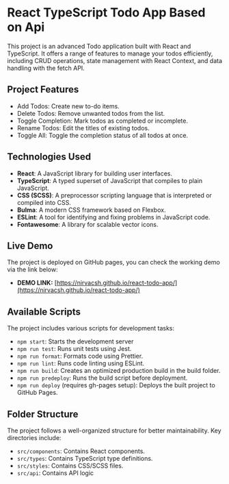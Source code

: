 # React TypeScript Todo App Based on Api

This project is an advanced Todo application built with React and TypeScript. It offers a range of features to manage your todos efficiently, including CRUD operations, state management with React Context, and data handling with the fetch API.


## Project Features

* Add Todos: Create new to-do items.
* Delete Todos: Remove unwanted todos from the list.
* Toggle Completion: Mark todos as completed or incomplete.
* Rename Todos: Edit the titles of existing todos.
* Toggle All: Toggle the completion status of all todos at once.

## Technologies Used

* **React**: A JavaScript library for building user interfaces.
* **TypeScript**: A typed superset of JavaScript that compiles to plain JavaScript.
* **CSS (SCSS)**: A preprocessor scripting language that is interpreted or compiled into CSS.
* **Bulma**: A modern CSS framework based on Flexbox.
* **ESLint**: A tool for identifying and fixing problems in JavaScript code.
* **Fontawesome**: A library for scalable vector icons.

##  Live Demo
The project is deployed on GitHub pages, you can check the working demo via the link below:
- **DEMO LINK:** [https://nirvacsh.github.io/react-todo-app/](https://nirvacsh.github.io/react-todo-app/)


## Available Scripts

The project includes various scripts for development tasks:
* `npm start`: Starts the development server
* `npm run test`: Runs unit tests using Jest.
* `npm run format`: Formats code using Prettier.
* `npm run lint`: Runs code linting using ESLint.
* `npm run build`: Creates an optimized production build in the build folder.
* `npm run predeploy`: Runs the build script before deployment.
* `npm run deploy` (requires gh-pages setup): Deploys the built project to GitHub Pages.


## Folder Structure

The project follows a well-organized structure for better maintainability. Key directories include:

* `src/components`: Contains React components.
* `src/types`: Contains TypeScript type definitions.
* `src/styles`: Contains CSS/SCSS files.
* `src/api`: Contains API logic


